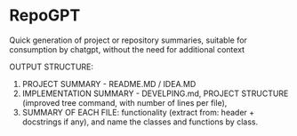 # RepoGPT

Quick generation of project or repository summaries, suitable for consumption by chatgpt, without the need for additional context

OUTPUT STRUCTURE:

1. PROJECT SUMMARY - README.MD / IDEA.MD
2. IMPLEMENTATION SUMMARY - DEVELPING.md, PROJECT STRUCTURE (improved tree command, with number of lines per file),
3. SUMMARY OF EACH FILE: functionality (extract from: header + docstrings if any), and name the classes and functions by class.